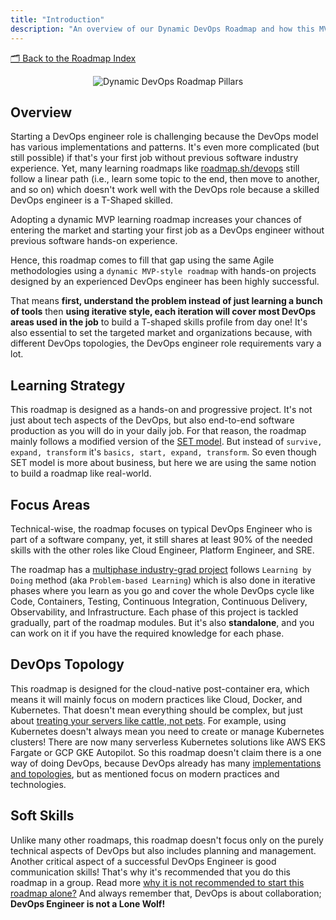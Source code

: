 ```yaml
---
title: "Introduction"
description: "An overview of our Dynamic DevOps Roadmap and how this MVP-style roadmap differs from other linear roadmaps"
---
```


[🗂 Back to the Roadmap Index](../../getting-started#roadmap-index)

<p align="center">
  <img alt="Dynamic DevOps Roadmap Pillars" border="0" src="/img/dynamic-devops-roadmap-pillars.png" />
</p>

## Overview

Starting a DevOps engineer role is challenging because the DevOps model has various implementations and patterns. It's even more complicated (but still possible) if that's your first job without previous software industry experience. Yet, many learning roadmaps like [roadmap.sh/devops](https://roadmap.sh/devops) still follow a linear path (i.e., learn some topic to the end, then move to another, and so on) which doesn't work well with the DevOps role because a skilled DevOps engineer is a T-Shaped skilled.

Adopting a dynamic MVP learning roadmap increases your chances of entering the market and starting your first job as a DevOps engineer without previous software hands-on experience.

Hence, this roadmap comes to fill that gap using the same Agile methodologies using a `dynamic MVP-style roadmap` with hands-on projects designed by an experienced DevOps engineer has been highly successful.

That means **first, understand the problem instead of just learning a bunch of tools** then **using iterative style, each iteration will cover most DevOps areas used in the job** to build a T-shaped skills profile from day one! It's also essential to set the targeted market and organizations because, with different DevOps topologies, the DevOps engineer role requirements vary a lot.

## Learning Strategy

This roadmap is designed as a hands-on and progressive project. It's not just about tech aspects of the DevOps, but also end-to-end software production as you will do in your daily job. For that reason, the roadmap mainly follows a modified version of the [SET model](https://morethandigital.info/en/set-model-for-business-strategy-planning-survive-expand-transform/). But instead of `survive, expand, transform` it's `basics, start, expand, transform`. So even though SET model is more about business, but here we are using the same notion to build a roadmap like real-world.

## Focus Areas

Technical-wise, the roadmap focuses on typical DevOps Engineer who is part of a software company, yet, it still shares at least 90% of the needed skills with the other roles like Cloud Engineer, Platform Engineer, and SRE.

The roadmap has a [multiphase industry-grad project](../../projects/hivebox) follows `Learning by Doing` method (aka `Problem-based Learning`) which is also done in iterative phases where you learn as you go and cover the whole DevOps cycle like Code, Containers, Testing, Continuous Integration, Continuous Delivery, Observability, and Infrastructure. Each phase of this project is tackled gradually, part of the roadmap modules. But it's also **standalone**, and you can work on it if you have the required knowledge for each phase.

## DevOps Topology

This roadmap is designed for the cloud-native post-container era, which means it will mainly focus on modern practices like Cloud, Docker, and Kubernetes. That doesn't mean everything should be complex, but just about [treating your servers like cattle, not pets](https://www.hava.io/blog/cattle-vs-pets-devops-explained). For example, using Kubernetes doesn't always mean you need to create or manage Kubernetes clusters! There are now many serverless Kubernetes solutions like AWS EKS Fargate or GCP GKE Autopilot. So this roadmap doesn't claim there is a one way of doing DevOps, because DevOps already has many [implementations and topologies](https://web.devopstopologies.com/), but as mentioned focus on modern practices and technologies.

## Soft Skills

Unlike many other roadmaps, this roadmap doesn't focus only on the purely technical aspects of DevOps but also includes planning and management. Another critical aspect of a successful DevOps Engineer is good communication skills! That's why it's recommended that you do this roadmap in a group. Read more [why it is not recommended to start this roadmap alone?](../../faq#why-it-is-not-recommended-to-start-this-roadmap-alone) And always remember that, DevOps is about collaboration; **DevOps Engineer is not a Lone Wolf!**
